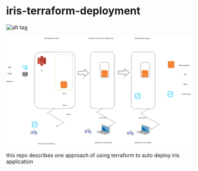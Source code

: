 # iris-terraform-deployment

![alt tag](https://github.com/Abdul2/iris-terraform-deployment/blob/master/env.png)

![Alt text](env.svg?raw=true "Title")


this repo describes one approach of using terraform to auto deploy iris application
